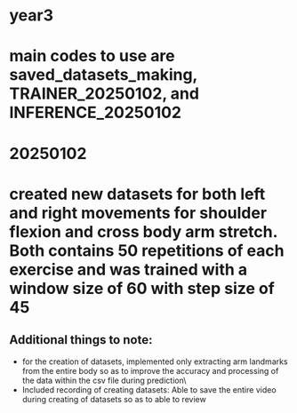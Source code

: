 # year3

# main codes to use are saved_datasets_making, TRAINER_20250102, and INFERENCE_20250102

# 20250102
# created new datasets for both left and right movements for shoulder flexion and cross body arm stretch. Both contains 50 repetitions of each exercise and was trained with a window size of 60 with step size of 45
## Additional things to note:
- for the creation of datasets, implemented only extracting arm landmarks from the entire body so as to improve the accuracy and processing of the data within the csv file during prediction\
- Included recording of creating datasets: Able to save the entire video during creating of datasets so as to able to review 
